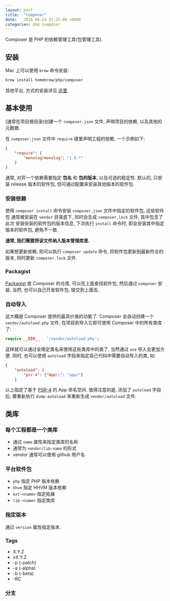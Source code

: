 ```yaml
---
layout: post
title:  "Composer"
date:   2016-06-24 21:25:09 +0800
categories: php composer
---
```


Composer 是 PHP 的依赖管理工具(包管理工具).

## 安装

Mac 上可以使用 `brew` 命令安装:

~~~ bash
brew install homebrew/php/composer
~~~

其他平台, 方式的安装详见 [这里](https://getcomposer.org/doc/00-intro.md#installation-linux-unix-osx).

## 基本使用

(通常在项目根目录)创建一个 `composer.json` 文件, 声明项目的依赖, 以及其他的元数据.

在 `composer.json` 文件中 `require` 键里声明工程的依赖, 一个示例如下:

~~~ json
{
    "require": {
        "monolog/monolog": "1.0.*"
    }
}
~~~

通常, 对弈一个依赖需要指定 **包名** 和 **包的版本**, 以及可选的稳定性.
默认的, 只安装 release 版本的软件包, 但可通过配置来安装其他版本的软件包.

### 安装依赖

使用 `composer install` 命令安装 `composer.json` 文件中指定的软件包, 这些软件包
通常被安装在 `vendor` 目录底下, 同时会生成 `composer.lock` 文件, 其中包含了此次
安装安装的软件包的版本信息, 下次执行 `install` 命令时, 即会安装其中指定版本的软件包,
避免不一致. 

**通常, 我们需要将该文件纳入版本管理库里.**

如果想更新依赖, 则可以执行 `composer update` 命令, 将软件包更新到最新符合的版本,
同时更新 `composer.lock` 文件.

### Packagist

[Packagist](https://packagist.org/) 是 Composer 的仓库, 可以在上面查找软件包, 然后通过 `composer` 安装.
当然, 也可以自己开发软件包, 提交到上面去.

### 自动导入

这大概是 Composer 提供的最具价值的功能了. Composer 会自动创建一个 `vendor/autoload.php` 文件,
在项目到导入它即可使用 Composer 中的所有类库了:

~~~ php
require __DIR__ . '/vendor/autoload.php';
~~~

这样就可以通过全限定类名来使用这些类库中的类了, 当然通过 `use` 导入会更加方便.
同时, 也可以使用 `autoload` 字段来指定自己代码中需要自动导入的类, 如:

~~~ json
{
    "autoload": {
        "psr-4": {"App\\": "app/"}
    }

~~~

以上指定了基于 [PSR-4](http://www.php-fig.org/psr/psr-4/) 的 App 命名空间. 
值得注意的是, 添加了 `autoload` 字段后, 要重新执行 `dump-autoload` 来重新生成
`vendor/autoload` 文件. 

## 类库

### 每个工程都是一个类库

- 通过 `name` 属性来指定类库的名称
- 通常为 `vendor/lib-name` 的形式
- vendor 通常可以使用 github 用户名

### 平台软件包

- `php` 指定 PHP 版本依赖
- `hhvm` 指定 HHVM 版本依赖
- `ext-<name>` 指定拓展
- `lib-<name>` 指定类库

### 指定版本

通过 `version` 属性指定版本.

### Tags

- X.Y.Z
- vX.Y.Z
- -p (-patch)
- -a (-alpha)
- -b (-beta)
- -RC

### 分支



